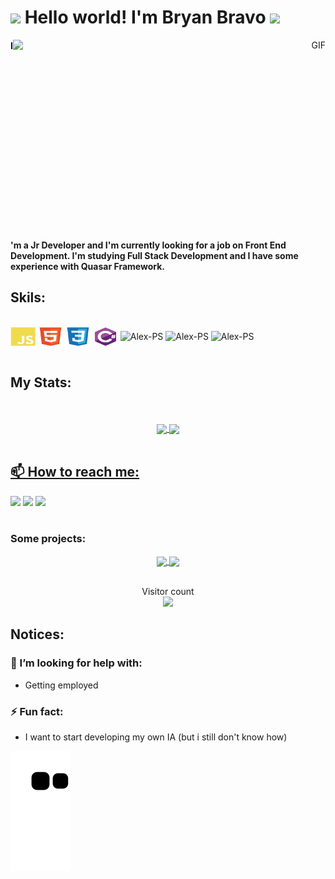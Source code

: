 # <img src="https://github.com/TheDudeThatCode/TheDudeThatCode/blob/master/Assets/Hi.gif" width="29px"> Hello world! I'm Bryan Bravo&nbsp;<img src="https://github.com/TheDudeThatCode/TheDudeThatCode/blob/master/Assets/Earth.gif" width="24px">

<!--   ![c633c20ede82f0e0ced7d570dbe3a1f3](https://user-images.githubusercontent.com/70382532/138322189-2db8df52-9dcb-40a0-88a8-c365466bd33d.gif) -->
<div align="right"> 
  <img align="right" alt="GIF" src="https://github.com/Akherox/Akherox/blob/main/.github/workflows/138322189-2db8df52-9dcb-40a0-88a8-c365466bd33d.gif?raw=true" width="500" height="320" />
</div>

#### I'm a Jr Developer and I'm currently looking for a job on Front End Development. I'm studying Full Stack Development and I have some experience with Quasar Framework.
   
  ## Skils:

<!--   //Web for icons: https://devicon.dev/ -->
  <div style="display: inline_block"><br>
  <img align="center" alt="Alex-Js" height="30" width="40" src="https://raw.githubusercontent.com/devicons/devicon/master/icons/javascript/javascript-plain.svg">
  <img align="center" alt="Alex-HTML" height="30" width="40" src="https://raw.githubusercontent.com/devicons/devicon/master/icons/html5/html5-original.svg">
  <img align="center" alt="Alex-CSS" height="30" width="40" src="https://raw.githubusercontent.com/devicons/devicon/master/icons/css3/css3-original.svg">
  <img align="center" alt="Alex-Csharp" height="30" width="40" src="https://raw.githubusercontent.com/devicons/devicon/master/icons/csharp/csharp-original.svg">
  <img align="center" alt="Alex-PS" height="30" width="40" src="https://cdn.jsdelivr.net/gh/devicons/devicon/icons/photoshop/photoshop-plain.svg"> 
  <img align="center" alt="Alex-PS" height="30" width="40" src="https://cdn.jsdelivr.net/gh/devicons/devicon/icons/wordpress/wordpress-plain.svg"> 
  <img align="center" alt="Alex-PS" height="30" width="40" src="https://cdn.jsdelivr.net/gh/devicons/devicon/icons/xd/xd-line.svg"> 
    
  <!--   <img align="center" alt="Alex-Csharp" height="30" width="40" src="https://cdn.jsdelivr.net/gh/devicons/devicon/icons/sequelize/sequelize-original.svg"> -->
  <!--   <img align="center" alt="Alex-Ts" height="30" width="40" src="https://raw.githubusercontent.com/devicons/devicon/master/icons/typescript/typescript-plain.svg"> -->
  <!--   <img align="center" alt="Alex-React" height="30" width="40" src="https://raw.githubusercontent.com/devicons/devicon/master/icons/react/react-original.svg"> -->
  <!--   <img align="center" alt="Alex-Python" height="30" width="40" src="https://raw.githubusercontent.com/devicons/devicon/master/icons/python/python-original.svg"> -->
</div>
  <br>                
                 
## My Stats:
<br>
<br>
<div align="center">
  <a href="https://github.com/Akherox">
    <img align="center" height="150em" src="https://github-readme-stats.vercel.app/api?username=akherox&show_icons=true&theme=radical&include_all_commits=true&count_private=true"/>
    <img align="center" height="150em" src="https://github-readme-stats.vercel.app/api/top-langs/?username=akherox&layout=compact&langs_count=7&theme=radical"/>
</div>
  <br>
  
    
  ## 📫 How to reach me:
  <!--   Web for social webs: https://dev.to/envoy_/150-badges-for-github-pnk -->
<div>
<!--   <a href="https://www.youtube.com/channel/UC_-uuuZbY0AAt9CViNzvc-Q" target="_blank"><img src="https://img.shields.io/badge/YouTube-FF0000?style=for-the-badge&logo=youtube&logoColor=white" target="_blank"></a> -->
<!--  	<a href="https://www.twitch.tv/rafaballerinii" target="_blank"><img src="https://img.shields.io/badge/Twitch-9146FF?style=for-the-badge&logo=twitch&logoColor=white" target="_blank"></a> -->
    <a href="https://www.instagram.com/alexbm008" target="_blank">
      <img src="https://img.shields.io/badge/-Instagram-%23E4405F?style=for-the-badge&logo=instagram&logoColor=white" target="_blank"></a>
    <a href="https://linkedin.com/in/alex-bravo-008-mk" target="_blank">
      <img src="https://img.shields.io/badge/LinkedIn-0077B5?style=for-the-badge&logo=linkedin&logoColor=white" target="_blank"></a> 
    <a href = "mailto:bryanalexbm@gmail.com">
      <img src="https://img.shields.io/badge/Gmail-D14836?style=for-the-badge&logo=gmail&logoColor=white" target="_blank"></a>
</div>
   <br>
        
### Some projects:   
   <div align="center">
  <a href="https://github.com/Akherox/academiapersonal">
    <img align="center" height="100em" src="https://github-readme-stats.vercel.app/api/pin/?username=akherox&repo=academiapersonal&theme=radical" />
  </a>
  <a href="https://github.com/Akherox/pokedex">
    <img align="center" height="100em" height="250" src="https://github-readme-stats.vercel.app/api/pin/?username=akherox&repo=pokedex&theme=radical" />
  </a>
</div>
<br>
  <p align="center"> 
    Visitor count
    <br>
    <img src="https://profile-counter.glitch.me/akherox/count.svg" />
</p>

   ## Notices:
### 🤔 I’m looking for help with:

-  Getting employed

### ⚡ Fun fact: 

- I want to start developing my own IA (but i still don't know how)
   
<img src="https://github.com/Akherox/Akherox/blob/output/github-contribution-grid-snake.svg"/>
   
   

